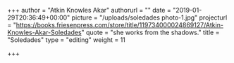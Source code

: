 +++
author = "Atkin Knowles Akar"
authorurl = ""
date = "2019-01-29T20:36:49+00:00"
picture = "/uploads/soledades photo-1.jpg"
projecturl = "https://books.friesenpress.com/store/title/119734000024869127/Atkin-Knowles-Akar-Soledades"
quote = "she works from the shadows."
title = "Soledades"
type = "editing"
weight = 11

+++
